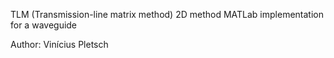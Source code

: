 TLM (Transmission-line matrix method) 2D method MATLab implementation for a waveguide

Author:  Vinícius Pletsch
